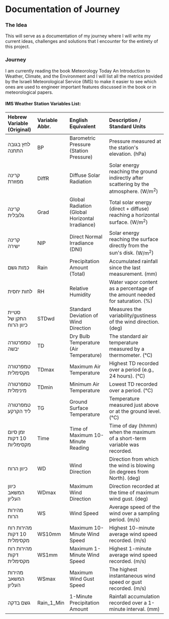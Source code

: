 # Documentation of Journey

### The Idea
This will serve as a documentation of my journey where I will write my current ideas, challenges and solutions that I encounter for the entirety of this project.

### Journey
I am currently reading the book Meteorology Today An Introduction to Weather, Climate, and the Environment and I will list all the metrics provided by the Israeli Meteorological Service (IMS) to make it easier to see which ones are used to engineer important features discussed in the book or in meteorological papers.

#### IMS Weather Station Variables List:
| Hebrew Variable (Original) | Variable Abbr. | English Equivalent | Description / Standard Units |
| :--- | :--- | :--- | :--- |
| לחץ בגובה התחנה | BP | Barometric Pressure (Station Pressure) | Pressure measured at the station's elevation. ($\text{hPa}$) |
| קרינה מפוזרת | DiffR | Diffuse Solar Radiation | Solar energy reaching the ground indirectly after scattering by the atmosphere. ($\text{W}/\text{m}^2$) |
| קרינה גלובלית | Grad | Global Radiation (Global Horizontal Irradiance) | Total solar energy (direct $+$ diffuse) reaching a horizontal surface. ($\text{W}/\text{m}^2$) |
| קרינה ישירה | NIP | Direct Normal Irradiance ($\text{DNI}$) | Solar energy reaching the surface directly from the sun's disk. ($\text{W}/\text{m}^2$) |
| כמות גשם | Rain | Precipitation Amount ($\text{Total}$) | Accumulated rainfall since the last measurement. ($\text{mm}$) |
| לחות יחסית | RH | Relative Humidity | Water vapor content as a percentage of the amount needed for saturation. ($\%$) |
| סטיית התקן של כיוון הרוח | STDwd | Standard Deviation of Wind Direction | Measures the variability/gustiness of the wind direction. ($\text{deg}$) |
| טמפרטורה יבשה | TD | Dry Bulb Temperature (Air Temperature) | The standard air temperature measured by a thermometer. ($\text{°C}$) |
| טמפרטורה מקסימלית | TDmax | Maximum Air Temperature | Highest $\text{TD}$ recorded over a period (e.g., 24 hours). ($\text{°C}$) |
| טמפרטורה מינימלית | TDmin | Minimum Air Temperature | Lowest $\text{TD}$ recorded over a period. ($\text{°C}$) |
| טמפרטורה ליד הקרקע | TG | Ground Surface Temperature | Temperature measured just above or at the ground level. ($\text{°C}$) |
| זמן סיום 10 דקות מקסימליות | Time | Time of Maximum 10-Minute Reading | Time of day ($\text{hhmm}$) when the maximum of a short-term variable was recorded. |
| כיוון הרוח | WD | Wind Direction | Direction from which the wind is blowing (in degrees from North). ($\text{deg}$) |
| כיוון המשאב העליון | WDmax | Maximum Wind Direction | Direction recorded at the time of maximum wind gust. ($\text{deg}$) |
| מהירות הרוח | WS | Wind Speed | Average speed of the wind over a sampling period. ($\text{m}/\text{s}$) |
| מהירות רוח 10 דקות מקסימלית | WS10mm | Maximum 10-Minute Wind Speed | Highest 10-minute average wind speed recorded. ($\text{m}/\text{s}$) |
| מהירות רוח דקות מקסימלית | WS1mm | Maximum 1-Minute Wind Speed | Highest 1-minute average wind speed recorded. ($\text{m}/\text{s}$) |
| מהירות המשאב העליון | WSmax | Maximum Wind Gust Speed | The highest instantaneous wind speed or gust recorded. ($\text{m}/\text{s}$) |
| גשם בדקה | Rain\_1\_Min | 1-Minute Precipitation Amount | Rainfall accumulation recorded over a 1-minute interval. ($\text{mm}$) |